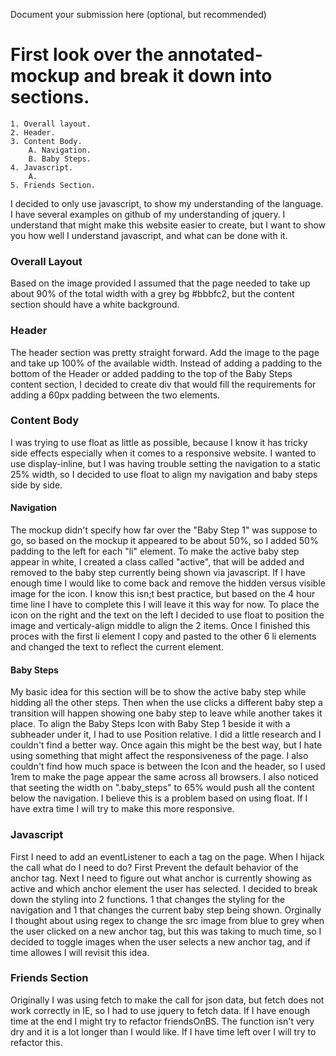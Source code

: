Document your submission here (optional, but recommended)


# First look over the annotated-mockup and break it down into sections. 
    1. Overall layout.
    2. Header.
    3. Content Body. 
        A. Navigation.
        B. Baby Steps.
    4. Javascript.
        A. 
    5. Friends Section. 
    
I decided to only use javascript, to show my understanding of the language. I have several examples on github of my understanding of jquery. I understand that might make this website easier to create, but I want to show you how well I understand javascript, and what can be done with it.     
    
### Overall Layout 

Based on the image provided I assumed that the page needed to take up about 90% of the total width with a grey bg #bbbfc2, but the content section should have a white background.

### Header

The header section was pretty straight forward. Add the image to the page and take up 100% of the available width. Instead of adding a padding to the bottom of the Header or added padding to the top of the Baby Steps content section, I decided to create div that would fill the requirements for adding a 60px padding between the two elements. 

### Content Body

I was trying to use float as little as possible, because I know it has tricky side effects especially when it comes to a responsive website. I wanted to use display-inline, but I was having trouble setting the navigation to a static 25% width, so I decided to use float to align my navigation and baby steps side by side.

#### Navigation

The mockup didn't specify how far over the "Baby Step 1" was suppose to go, so based on the mockup it appeared to be about 50%, so I added 50% padding to the left for each "li" element. To make the active baby step appear in white, I created a class called "active", that will be added and removed to the baby step currently being shown via javascript. If I have enough time I would like to come back and remove the hidden versus visible image for the icon. I know this isn;t best practice, but based on the 4 hour time line I have to complete this I will leave it this way for now. To place the icon on the right and the text on the left I decided to use float to position the image and verticaly-align middle to align the 2 items. Once I finished this proces with the first li element I copy and pasted to the other 6 li elements and changed the text to reflect the current element.

#### Baby Steps

My basic idea for this section will be to show the active baby step while hidding all the other steps. Then when the use clicks a different baby step a transition will happen showing one baby step to leave while another takes it place. To align the Baby Steps Icon with Baby Step 1 beside it with a subheader under it, I had to use Position relative. I did a little research and I couldn't find a better way. Once again this might be the best way, but I hate using something that might affect the responsiveness of the page. I also couldn't find how much space is between the Icon and the header, so I used 1rem to make the page appear the same across all browsers. I also noticed that seeting the width on ".baby_steps" to 65% would push all the content below the navigation. I believe this is a problem based on using float. If I have extra time I will try to make this more responsive. 

### Javascript

First I need to add an eventListener to each a tag on the page. When I hijack the call what do I need to do? First Prevent the default behavior of the anchor tag. Next I need to figure out what anchor is currently showing as active and which anchor element the user has selected. I decided to break down the styling into 2 functions. 1 that changes the styling for the navigation and 1 that changes the current baby step being shown. Orginally I thought about using regex to change the src image from blue to grey when the user clicked on a new anchor tag, but this was taking to much time, so I decided to toggle images when the user selects a new anchor tag, and if time allowes I will revisit this idea. 

### Friends Section

Originally I was using fetch to make the call for json data, but fetch does not work correctly in IE, so I had to use jquery to fetch data. If I have enough time at the end I might try to refactor friendsOnBS. The function isn't very dry and it is a lot longer than I would like. If I have time left over I will try to refactor this. 